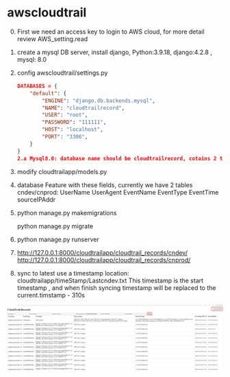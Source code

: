 # awscloudtrail
0. First we need an access key to login to AWS cloud, for more detail review AWS_setting.read

1. create a mysql DB server, install django, Python:3.9.18, django:4.2.8 , mysql: 8.0

2. config awscloudtrail/settings.py
    ```json
    DATABASES = {
        "default": {
            "ENGINE": "django.db.backends.mysql",
            "NAME": "cloudtrailrecord",
            "USER": "root",
            "PASSWORD": "111111",
            "HOST": "localhost",
            "PORT": "3306",
        }
    }
    2.a Mysql8.0: database name should be cloudtrailrecord, cotains 2 tables: cloudtrailcndev & cloudtrailcnprod. reference to cloudtrailapp/models.py


3. modify cloudtrailapp/models.py

4. database Feature with these fields, currently we have 2 tables cndev/cnprod:
    UserName
    UserAgent
    EventName
    EventType
    EventTime
    sourceIPAddr

5. python manage.py makemigrations

   python manage.py migrate

6. python manage.py runserver

7. http://127.0.0.1:8000/cloudtrailapp/cloudtrail_records/cndev/ <br>
   http://127.0.0.1:8000/cloudtrailapp/cloudtrail_records/cnprod/

8. sync to latest use a timestamp location: cloudtrailapp/timeStamp/Lastcndev.txt
    This timestamp is the start timestamp , and when finish syncing timestamp will be replaced to the 
    current.timstamp - 310s

![Code Demo](./images/results.gif)